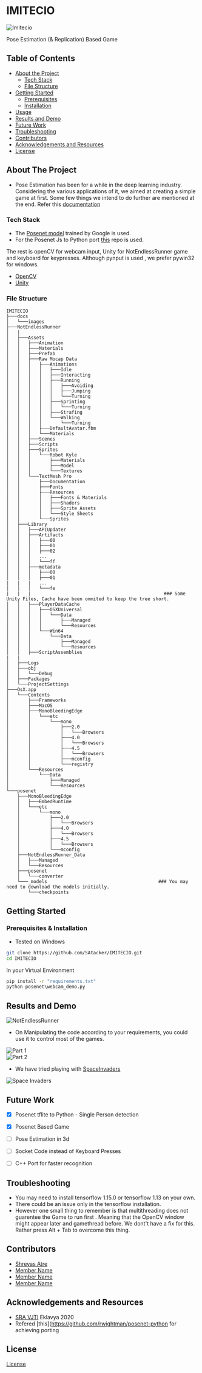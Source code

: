 # IMITECIO

![Imitecio](https://github.com/SAtacker/IMITECIO/blob/master/docs/images/ImitecioLogoFree.png)  

Pose Estimation (& Replication) Based Game  

<!-- TABLE OF CONTENTS -->

## Table of Contents

* [About the Project](#about-the-project)
  * [Tech Stack](#tech-stack)
  * [File Structure](#file-structure)
* [Getting Started](#getting-started)
  * [Prerequisites](#prerequisites)
  * [Installation](#installation)
* [Usage](#usage)
* [Results and Demo](#results-and-demo)
* [Future Work](#future-work)
* [Troubleshooting](#troubleshooting)
* [Contributors](#contributors)
* [Acknowledgements and Resources](#acknowledgements-and-resources)
* [License](#license)

<!-- ABOUT THE PROJECT -->

## About The Project

*  Pose Estimation has been for a while in the deep learning industry. Considering the various applications of it, we aimed at creating a simple game at first. Some few things we intend to do further are mentioned at the end. 
Refer this [documentation](https://link/to/report/)

### Tech Stack

* The [Posenet model](https://github.com/tensorflow/tfjs-models/tree/master/posenet) trained by Google is used.
* For the Posenet Js to Python port [this](https://github.com/rwightman/posenet-python)  repo is used.
<!-- This section should list the technologies you used for this project. Leave any add-ons/plugins for the prerequisite section. Here are a few examples. -->

The rest is openCV for webcam input, Unity for NotEndlessRunner game and keyboard for keypresses. Although pynput is used , we prefer pywin32 for windows.

* [OpenCV](https://opencv.org/)
* [Unity](https://unity.com/)  

### File Structure

```
IMITECIO
├───docs
│   └───images
├───NotEndlessRunner
│   |
│   ├───Assets
│   │   ├───Animation
│   │   ├───Materials
│   │   ├───Prefab
│   │   ├───Raw Mocap Data
│   │   │   ├───Animations
│   │   │   │   ├───Idle
│   │   │   │   ├───Interacting
│   │   │   │   ├───Running
│   │   │   │   │   ├───Avoiding
│   │   │   │   │   ├───Jumping
│   │   │   │   │   └───Turning
│   │   │   │   ├───Sprinting
│   │   │   │   │   └───Turning
│   │   │   │   ├───Strafing
│   │   │   │   └───Walking
│   │   │   │       └───Turning
│   │   │   ├───DefaultAvatar.fbm
│   │   │   └───Materials
│   │   ├───Scenes
│   │   ├───Scripts
│   │   ├───Sprites
│   │   │   └───Robot Kyle
│   │   │       ├───Materials
│   │   │       ├───Model
│   │   │       └───Textures
│   │   └───TextMesh Pro
│   │       ├───Documentation
│   │       ├───Fonts
│   │       ├───Resources
│   │       │   ├───Fonts & Materials
│   │       │   ├───Shaders
│   │       │   ├───Sprite Assets
│   │       │   └───Style Sheets
│   │       └───Sprites
│   ├───Library
│   │   ├───APIUpdater
│   │   ├───Artifacts
│   │   │   ├───00
│   │   │   ├───01
│   │   │   ├───02
│   │   │   ...
│   │   │   └───ff
│   │   ├───metadata
│   │   │   ├───00
│   │   │   ├───01
|   |   |   ...
│   │   │   └───fe
|   |   |                                                 ### Some Unity Files, Cache have been ommited to keep the tree short.
│   │   ├───PlayerDataCache
│   │   │   ├───OSXUniversal
│   │   │   │   └───Data
│   │   │   │       ├───Managed
│   │   │   │       └───Resources
│   │   │   └───Win64
│   │   │       └───Data
│   │   │           ├───Managed
│   │   │           └───Resources
│   │   ├───ScriptAssemblies
|   |
│   ├───Logs
│   ├───obj
│   │   └───Debug
│   ├───Packages
│   └───ProjectSettings
├───OsX.app
│   └───Contents
│       ├───Frameworks
│       ├───MacOS
│       ├───MonoBleedingEdge
│       │   └───etc
│       │       └───mono
│       │           ├───2.0
│       │           │   └───Browsers
│       │           ├───4.0
│       │           │   └───Browsers
│       │           ├───4.5
│       │           │   └───Browsers
│       │           ├───mconfig
│       │           └───registry
│       └───Resources
│           └───Data
│               ├───Managed
│               └───Resources
└───posenet
    ├───MonoBleedingEdge
    │   ├───EmbedRuntime
    │   └───etc
    │       └───mono
    │           ├───2.0
    │           │   └───Browsers
    │           ├───4.0
    │           │   └───Browsers
    │           ├───4.5
    │           │   └───Browsers
    │           └───mconfig
    ├───NotEndlessRunner_Data
    │   ├───Managed
    │   └───Resources
    ├───posenet
    │   └───converter
    └───_models                                         ### You may need to download the models initially.
        └───checkpoints
```

<!-- GETTING STARTED -->
## Getting Started

### Prerequisites & Installation

* Tested on Windows

```sh
git clone https://github.com/SAtacker/IMITECIO.git
cd IMITECIO
```

In your Virtual Environment

```cmd
pip install -r "requirements.txt"
python posenet\webcam_demo.py
```

<!-- RESULTS AND DEMO -->
## Results and Demo

![**NotEndlessRunner**](https://github.com/SAtacker/IMITECIO/blob/master/docs/images/GameScreenshot.png)

* On Manipulating the code according to your requirements, you could use it to control most of the games.

![**Part 1**](https://github.com/SAtacker/IMITECIO/blob/master/docs/images/GameControlsPart1.gif)  
![**Part 2**](https://github.com/SAtacker/IMITECIO/blob/master/docs/images/GameControlsPart2.gif)

* We have tried playing with [SpaceInvaders](https://github.com/leerob/Space_Invaders)

![**Space Invaders**](https://github.com/SAtacker/IMITECIO/blob/master/docs/images/SpaceInvaders.PNG)  

<!-- FUTURE WORK -->
## Future Work

- [x] Posenet tflite to Python - Single Person detection
- [x] Posenet Based Game
- [ ] Pose Estimation in 3d
- [ ] Socket Code instead of Keyboard Presses
- [ ] C++ Port for faster recognition


<!-- TROUBLESHOOTING -->
## Troubleshooting

* You may need to install tensorflow 1.15.0 or tensorflow 1.13 on your own.
* There could be an issue only in the tensorflow installation.
* However one small thing to remember is that multithreading does not guarentee the Game to run first . Meaning that the OpenCV window might appear later and gamethread before. We dont't have a fix for this. Rather press Alt + Tab to overcome this thing.

<!-- CONTRIBUTORS -->
## Contributors

* [Shreyas Atre](https://github.com/SAtacker)
* [Member Name](https://github.com/id)
* [Member Name](https://github.com/id)
* [Member Name](https://github.com/id)

<!-- ACKNOWLEDGEMENTS AND REFERENCES -->
## Acknowledgements and Resources

* [SRA VJTI](http://sra.vjti.info/) Eklavya 2020  
* Refered [this](https://github.com/rwightman/posenet-python for achieving porting

<!-- LICENSE -->
## License

[License](LICENSE)
